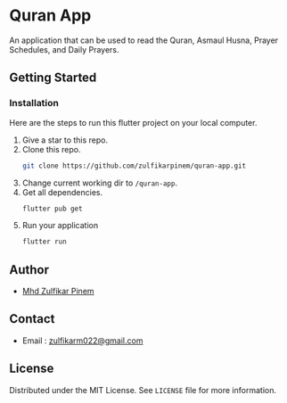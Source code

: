 # Quran App

An application that can be used to read the Quran, Asmaul Husna, Prayer Schedules, and Daily Prayers.

## Getting Started

### Installation

Here are the steps to run this flutter project on your local computer.

1. Give a star to this repo.
2. Clone this repo.
   ```sh
   git clone https://github.com/zulfikarpinem/quran-app.git
   ```
3. Change current working dir to `/quran-app`.
4. Get all dependencies.
   ```sh
   flutter pub get
   ```
5. Run your application
   ```sh
   flutter run
   ```

## Author

- [Mhd Zulfikar Pinem](https://github.com/zulfikarpinem)

## Contact

- Email : zulfikarm022@gmail.com

## License

Distributed under the MIT License. See `LICENSE` file for more information.
